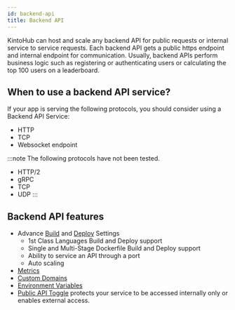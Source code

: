 ```yaml
---
id: backend-api
title: Backend API
---
```


KintoHub can host and scale any backend API for public requests or internal service to service requests.
Each backend API gets a public https endpoint and internal endpoint for communication.
Usually, backend APIs perform business logic such as registering or authenticating users or calculating the top 100 users on a leaderboard.

## When to use a backend API service?

If your app is serving the following protocols, you should consider using a Backend API Service:

- HTTP
- TCP
- Websocket endpoint

:::note
The following protocols have not been tested.

- HTTP/2
- gRPC
- TCP
- UDP
  :::

## Backend API features

- Advance [Build](/features/features-build-settings.md) and [Deploy](/features/features-deploy.md) Settings
  - 1st Class Languages Build and Deploy support
  - Single and Multi-Stage Dockerfile Build and Deploy support
  - Ability to service an API through a port
  - Auto scaling
- [Metrics](/features/features-metrics.md)
- [Custom Domains](/features/features-domains.md)
- [Environment Variables](/features/features-environment-variables.md)
- [Public API Toggle](/features/features-settings.md#public-api) protects your service to be accessed internally only or enables external access.
